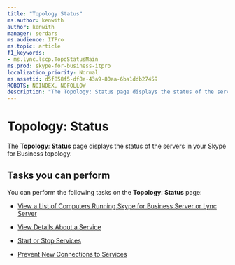 ```yaml
---
title: "Topology Status"
ms.author: kenwith
author: kenwith
manager: serdars
ms.audience: ITPro
ms.topic: article
f1_keywords:
- ms.lync.lscp.TopoStatusMain
ms.prod: skype-for-business-itpro
localization_priority: Normal
ms.assetid: d5f858f5-df8e-43a9-80aa-6ba1ddb27459
ROBOTS: NOINDEX, NOFOLLOW
description: "The Topology: Status page displays the status of the servers in your Skype for Business topology."
---
```


# Topology: Status
 
The **Topology**: **Status** page displays the status of the servers in your Skype for Business topology.
  
## Tasks you can perform

You can perform the following tasks on the **Topology**: **Status** page:
  
- [View a List of Computers Running Skype for Business Server or Lync Server](http://technet.microsoft.com/library/44eeec27-8b99-44f0-b0bd-622c12393d34.aspx)
    
- [View Details About a Service](http://technet.microsoft.com/library/bc8e8202-cd68-47e4-95b2-bb36e51cc124.aspx)
    
- [Start or Stop Services](http://technet.microsoft.com/library/1c70b4ec-9de5-4f7a-a3c9-c0eb76710505.aspx)
    
- [Prevent New Connections to Services](http://technet.microsoft.com/library/977dcc5c-2aac-48ef-86a1-a8d47b4d9e74.aspx)

  

